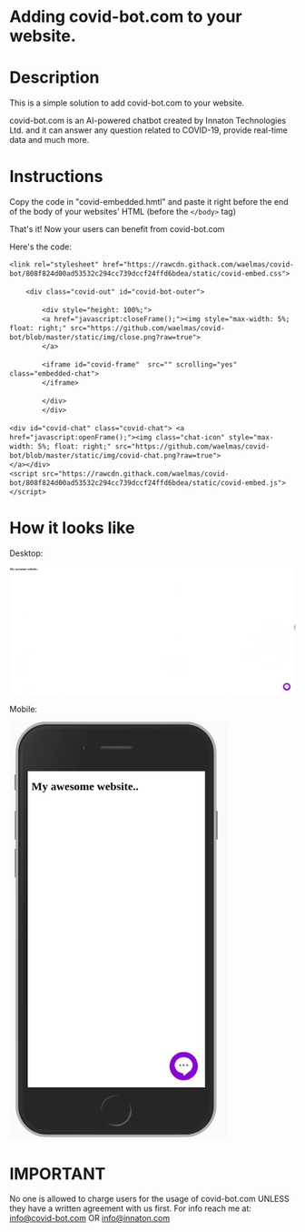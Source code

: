 # Adding covid-bot.com to your website.
# Description
This is a simple solution to add covid-bot.com to your website.

covid-bot.com is an AI-powered chatbot created by Innaton Technologies Ltd. and it can answer any question related to COVID-19, provide real-time data and much more.

# Instructions

Copy the code in "covid-embedded.hmtl" and paste it right before the end of the body of your websites' HTML (before the ```</body>``` tag)

That's it! Now your users can benefit from covid-bot.com

Here's the code:
```
<link rel="stylesheet" href="https://rawcdn.githack.com/waelmas/covid-bot/808f824d00ad53532c294cc739dccf24ffd6bdea/static/covid-embed.css">

    <div class="covid-out" id="covid-bot-outer">
       
        <div style="height: 100%;">
        <a href="javascript:closeFrame();"><img style="max-width: 5%; float: right;" src="https://github.com/waelmas/covid-bot/blob/master/static/img/close.png?raw=true">
        </a>

        <iframe id="covid-frame"  src="" scrolling="yes" class="embedded-chat">
        </iframe>
    
        </div>
        </div>

<div id="covid-chat" class="covid-chat"> <a href="javascript:openFrame();"><img class="chat-icon" style="max-width: 5%; float: right;" src="https://github.com/waelmas/covid-bot/blob/master/static/img/covid-chat.png?raw=true">
</a></div>
<script src="https://rawcdn.githack.com/waelmas/covid-bot/808f824d00ad53532c294cc739dccf24ffd6bdea/static/covid-embed.js"></script>
```
# How it looks like

Desktop:

![covid-bot embedded desktop](static/embedded-desktop.gif)

Mobile:

![covid-bot embedded mobile](static/embedded-mobile.gif)

# IMPORTANT

No one is allowed to charge users for the usage of covid-bot.com UNLESS they have a written agreement with us first.
For info reach me at: info@covid-bot.com OR info@innaton.com
